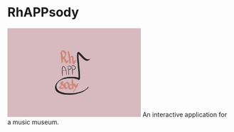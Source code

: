 # RhAPPsody
<p>
<img src="img/logo.jpg" alt="RhAPPsody-logo" width="300"/> 
  An interactive application for a music museum. 
</p>

